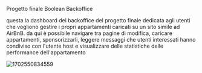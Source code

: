Progetto finale Boolean Backoffice

questa la dashboard del backoffice del progetto finale dedicata agli utenti che vogliono gestire i propri appartamenti caricati su un sito simile ad AirBnB. da qui è possibile navigare tra pagine di modifica, caricare appartamenti, sponsorizzarli, leggere messaggi che utenti interessati hanno condiviso con l'utente host e visualizzare delle statistiche delle performance dell'appartamento

![1702550834559](https://github.com/AlessioMontebello90/BoolB-B-backend/assets/134722770/c76e2bc7-d74f-4a79-803e-bd219f41d4f4)
